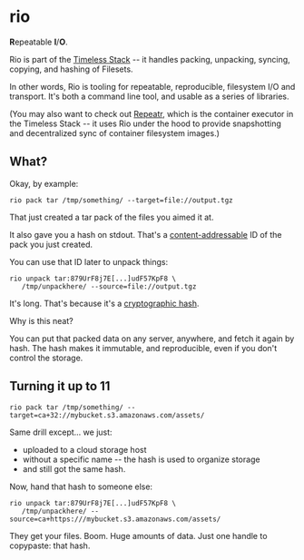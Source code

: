 rio
===

**R**epeatable **I**/**O**.

Rio is part of the [Timeless Stack](https://github.com/polydawn/timeless) --
it handles packing, unpacking, syncing, copying, and hashing of Filesets.

In other words, Rio is tooling for repeatable, reproducible, filesystem I/O and transport.
It's both a command line tool, and usable as a series of libraries.

(You may also want to check out [Repeatr](https://github.com/polydawn/repeatr),
which is the container executor in the Timeless Stack -- it uses Rio under the hood
to provide snapshotting and decentralized sync of container filesystem images.)


What?
-----

Okay, by example:

```
rio pack tar /tmp/something/ --target=file://output.tgz
```

That just created a tar pack of the files you aimed it at.

It also gave you a hash on stdout.  That's a
[content-addressable](https://en.wikipedia.org/wiki/Content-addressable_storage)
ID of the pack you just created.

You can use that ID later to unpack things:

```
rio unpack tar:879UrF8j7E[...]udF57KpF8 \
   /tmp/unpackhere/ --source=file://output.tgz
```

It's long.  That's because it's a [cryptographic hash](https://en.wikipedia.org/wiki/Cryptographic_hash_function).

Why is this neat?

You can put that packed data on any server, anywhere, and fetch it again by hash.
The hash makes it immutable, and reproducible, even if you don't control the storage.

Turning it up to 11
-------------------

```
rio pack tar /tmp/something/ --target=ca+32://mybucket.s3.amazonaws.com/assets/
```

Same drill except... we just:

- uploaded to a cloud storage host
- without a specific name -- the hash is used to organize storage
- and still got the same hash.

Now, hand that hash to someone else:

```
rio unpack tar:879UrF8j7E[...]udF57KpF8 \
   /tmp/unpackhere/ --source=ca+https:///mybucket.s3.amazonaws.com/assets/
```

They get your files.  Boom.  Huge amounts of data.  Just one handle to copypaste: that hash.
